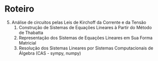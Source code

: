 # Roteiro

5. Análise de circuitos pelas Leis de Kirchoff da Corrente e da Tensão
    1. Construção de Sistemas de Equações Lineares à Partir do Método de Thabatta
    2. Representação dos Sistemas de Equações Lineares em Sua Forma Matricial
    3. Resolução dos Sistemas Lineares por Sistemas Computacionais de Álgebra (CAS - sympy, numpy)
